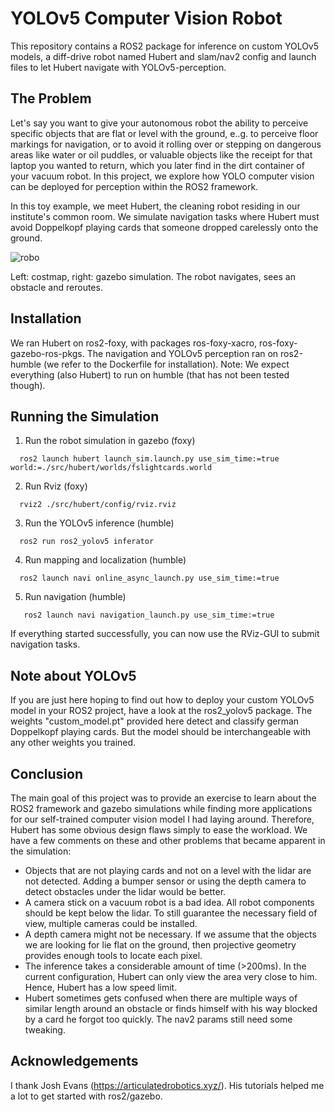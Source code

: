 # YOLOv5 Computer Vision Robot

This repository contains a ROS2 package for inference on custom YOLOv5 models, a diff-drive robot named Hubert and slam/nav2 config and launch files to let Hubert navigate with YOLOv5-perception.

## The Problem 

Let's say you want to give your autonomous robot the ability to perceive specific objects that are flat or level with the ground, e..g. to perceive floor markings for navigation, or to avoid it rolling over or stepping on dangerous areas like water or oil puddles, or valuable objects like the receipt for that laptop you wanted to return, which you later find in the dirt container of your vacuum robot. In this project, we explore how YOLO computer vision can be deployed for perception within the ROS2 framework.

In this toy example, we meet Hubert, the cleaning robot residing in our institute's common room. We simulate navigation tasks where Hubert must avoid Doppelkopf playing cards that someone dropped carelessly onto the ground.

![robo](https://user-images.githubusercontent.com/90965716/219977326-e1d704a0-006b-49f4-ad47-14b808e3534c.gif)

Left: costmap, right: gazebo simulation. The robot navigates, sees an obstacle and reroutes.

## Installation

We ran Hubert on ros2-foxy, with packages ros-foxy-xacro, ros-foxy-gazebo-ros-pkgs. The navigation and YOLOv5 perception ran on ros2-humble (we refer to the Dockerfile for installation). Note: We expect everything (also Hubert) to run on humble (that has not been tested though).

## Running the Simulation

1. Run the robot simulation in gazebo (foxy)
  ```      
    ros2 launch hubert launch_sim.launch.py use_sim_time:=true world:=./src/hubert/worlds/fslightcards.world 
  ```
2. Run Rviz (foxy)
  ```
    rviz2 ./src/hubert/config/rviz.rviz 
  ```
3. Run the YOLOv5 inference (humble)
  ```
    ros2 run ros2_yolov5 inferator
  ```
4. Run mapping and localization (humble)
  ```
    ros2 launch navi online_async_launch.py use_sim_time:=true
  ```
5. Run navigation (humble)
  ```
     ros2 launch navi navigation_launch.py use_sim_time:=true
  ```
If everything started successfully, you can now use the RViz-GUI to submit navigation tasks. 


## Note about YOLOv5

If you are just here hoping to find out how to deploy your custom YOLOv5 model in your ROS2 project, have a look at the ros2_yolov5 package. The weights "custom_model.pt" provided here detect and classify german Doppelkopf playing cards. But the model should be interchangeable with any other weights you trained. 


## Conclusion

The main goal of this project was to provide an exercise to learn about the ROS2 framework and gazebo simulations while finding more applications for our self-trained computer vision model I had laying around. Therefore, Hubert has some obvious design flaws simply to ease the workload. We have a few comments on these and other problems that became apparent in the simulation:

* Objects that are not playing cards and not on a level with the lidar are not detected. Adding a bumper sensor or using the depth camera to detect obstacles under the lidar would be better. 
* A camera stick on a vacuum robot is a bad idea. All robot components should be kept below the lidar. To still guarantee the necessary field of view, multiple cameras could be installed. 
* A depth camera might not be necessary. If we assume that the objects we are looking for lie flat on the ground, then projective geometry provides enough tools to locate each pixel. 
* The inference takes a considerable amount of time (>200ms). In the current configuration, Hubert can only view the area very close to him. Hence, Hubert has a low speed limit.
* Hubert sometimes gets confused when there are multiple ways of similar length around an obstacle or finds himself with his way blocked by a card he forgot too quickly. The nav2 params still need some tweaking. 

## Acknowledgements

I thank Josh Evans (https://articulatedrobotics.xyz/). His tutorials helped me a lot to get started with ros2/gazebo. 
